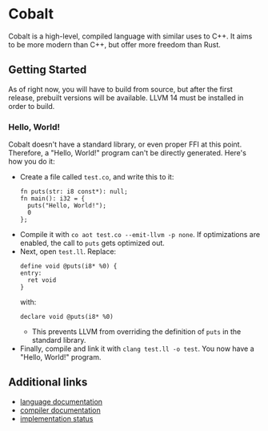 # Cobalt
Cobalt is a high-level, compiled language with similar uses to C++. It aims to be more modern than C++, but offer more freedom than Rust.

## Getting Started
As of right now, you will have to build from source, but after the first release, prebuilt versions will be available. 
LLVM 14 must be installed in order to build.

### Hello, World!
Cobalt doesn't have a standard library, or even proper FFI at this point. Therefore, a "Hello, World!" program can't be directly generated. Here's how you do it:
- Create a file called `test.co`, and write this to it:
  ```
  fn puts(str: i8 const*): null;
  fn main(): i32 = {
    puts("Hello, World!");
    0
  };
  ```
- Compile it with `co aot test.co --emit-llvm -p none`. If optimizations are enabled, the call to `puts` gets optimized out.
- Next, open `test.ll`. Replace:
  ```
  define void @puts(i8* %0) {
  entry:
    ret void
  }
  ```
  with:
  ```
  declare void @puts(i8* %0)
  ```
  - This prevents LLVM from overriding the definition of `puts` in the standard library.
- Finally, compile and link it with `clang test.ll -o test`. You now have a "Hello, World!" program.

## Additional links
- [language documentation](./language)
- [compiler documentation](./compiler)
- [implementation status](./status)

